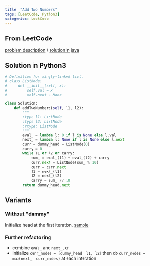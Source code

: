 ```yaml
---
title: "Add Two Numbers"
tags: [LeetCode, Python3]
categories: LeetCode
---
```


## From LeetCode
[problem description](https://leetcode.com/problems/add-two-numbers/description/)
/
[solution in java](https://leetcode.com/problems/add-two-numbers/solution/)

## Solution in Python3
```python
# Definition for singly-linked list.
# class ListNode:
#     def __init__(self, x):
#         self.val = x
#         self.next = None

class Solution:
    def addTwoNumbers(self, l1, l2):
        """
        :type l1: ListNode
        :type l2: ListNode
        :rtype: ListNode
        """
        eval_ = lambda l: 0 if l is None else l.val
        next_ = lambda l: None if l is None else l.next
        curr = dummy_head = ListNode(0)  
        carry = 0
        while l1 or l2 or carry:
            sum_ = eval_(l1) + eval_(l2) + carry
            curr.next = ListNode(sum_ % 10)
            curr = curr.next
            l1 = next_(l1)
            l2 = next_(l2)
            carry = sum_ // 10
        return dummy_head.next
```

## Variants

### Without "dummy"
Initialize head at the first iteration. [sample](https://www.geeksforgeeks.org/add-two-numbers-represented-by-linked-lists/)

### Further refactoring
- combine `eval_` and `next_`, or
- Initialize `curr_nodes = [dummy_head, l1, l2]` then do `curr_nodes = map(next_, curr_nodes)` at each interation
